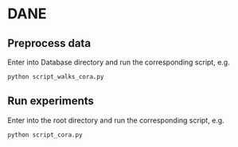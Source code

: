 # DANE

## Preprocess data

Enter into Database directory and run the corresponding script, e.g.

```
python script_walks_cora.py
```

## Run experiments
Enter into the root directory and run the corresponding script, e.g.

```
python script_cora.py
```
